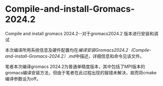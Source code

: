 # Compile-and-install-Gromacs-2024.2
Compile and install gromacs 2024.2--对于gromacs2024.2 版本进行安装和调试

本次编译所用系统信息及硬件配置均在*编译安装Gromacs2024.2（Compile-and-install-Gromacs-2024.2）.md*中描述，详细信息和命令见该文件。

笔者本次编译gromacs 2024.2为普通单精度版本，其中包括了MPI版本的gromacs编译安装方法，但由于笔者在此过程出现的报错未解决，故而将cmake编译参数设为off。
